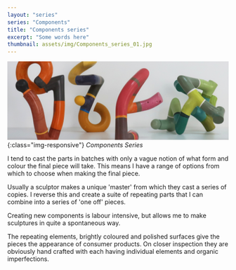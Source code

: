 ```yaml
---
layout: "series"
series: "Components"
title: "Components series"
excerpt: "Some words here"
thumbnail: assets/img/Components_series_01.jpg
---
```

![Components1 Sculpture](/assets/img/Components_series_01.jpg){:class="img-responsive"}
*Components Series*

I tend to cast the parts in batches with only a vague notion of what form and colour the final piece will take. This means I have a range of options from which to choose when making the final piece.

Usually a sculptor makes a unique 'master' from which they cast a series of copies. I reverse this and create a suite of repeating parts that I can combine into a series of 'one off' pieces.

Creating new components is labour intensive, but allows me to make sculptures in quite a spontaneous way. 

The repeating elements, brightly coloured and polished surfaces give the pieces the appearance of consumer products. On closer inspection they are obviously hand crafted with each having individual elements and organic imperfections.